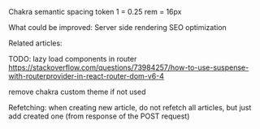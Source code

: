 Chakra semantic spacing token
1 = 0.25 rem = 16px

What could be improved:
Server side rendering
SEO optimization

Related articles:

TODO:
lazy load components in router
https://stackoverflow.com/questions/73984257/how-to-use-suspense-with-routerprovider-in-react-router-dom-v6-4

remove chakra custom theme if not used

Refetching:
when creating new article, do not refetch all articles, but just add created one (from response of the POST request)
